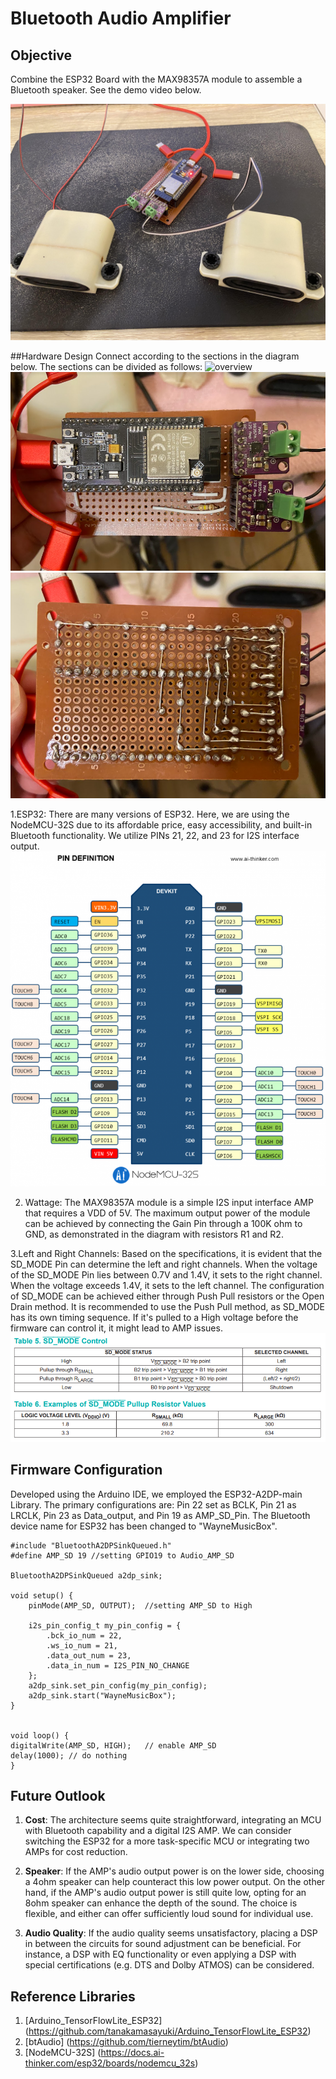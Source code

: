 # Bluetooth Audio Amplifier

## Objective

Combine the ESP32 Board with the MAX98357A module to assemble a Bluetooth speaker. See the demo video below.

[![Watch the video](BluetoothAudioAmplifier.JPG)](https://github.com/WAYNEXChen/BluetoothAudioAmplifier/blob/master/Bluetooth%20Audio%20Amplifier.mp4)

##Hardware Design
Connect according to the sections in the diagram below. The sections can be divided as follows:
![overview](bluetooth_audio_amplifier_circuit.png)
![overview1](Bluetooth%20Audio%20Amplifier%20circuit(top%20side).PNG)
![overview2](Bluetooth%20Audio%20Amplifier%20circuit(Bottom%20side).PNG)

1.ESP32: There are many versions of ESP32. Here, we are using the NodeMCU-32S due to its affordable price, easy accessibility, and built-in Bluetooth functionality. We utilize PINs 21, 22, and 23 for I2S interface output.
![ESP32](/SPEC/ESP32/nodemcu_32s_pin.png)

2. Wattage: The MAX98357A module is a simple I2S input interface AMP that requires a VDD of 5V. The maximum output power of the module can be achieved by connecting the Gain Pin through a 100K ohm to GND, as demonstrated in the diagram with resistors R1 and R2.


3.Left and Right Channels: Based on the specifications, it is evident that the SD_MODE Pin can determine the left and right channels. When the voltage of the SD_MODE Pin lies between 0.7V and 1.4V, it sets to the right channel. When the voltage exceeds 1.4V, it sets to the left channel. 
The configuration of SD_MODE can be achieved either through Push Pull resistors or the Open Drain method. It is recommended to use the Push Pull method, as SD_MODE has its own timing sequence. If it's pulled to a High voltage before the firmware can control it, it might lead to AMP issues.
![Left and Right Channels](/SPEC/AudioAmp/SD_MODE_Control.PNG)



## Firmware Configuration
Developed using the Arduino IDE, we employed the ESP32-A2DP-main Library. The primary configurations are: Pin 22 set as BCLK, Pin 21 as LRCLK, Pin 23 as Data_output, and Pin 19 as AMP_SD_Pin. The Bluetooth device name for ESP32 has been changed to "WayneMusicBox".
	
	#include "BluetoothA2DPSinkQueued.h"
	#define AMP_SD 19 //setting GPIO19 to Audio_AMP_SD 

	BluetoothA2DPSinkQueued a2dp_sink;

	void setup() {
    	pinMode(AMP_SD, OUTPUT);  //setting AMP_SD to High
    
    	i2s_pin_config_t my_pin_config = {
        	.bck_io_num = 22,
        	.ws_io_num = 21,
        	.data_out_num = 23,
        	.data_in_num = I2S_PIN_NO_CHANGE
    	}; 
    	a2dp_sink.set_pin_config(my_pin_config);
    	a2dp_sink.start("WayneMusicBox");  
	}


	void loop() {
  	digitalWrite(AMP_SD, HIGH);   // enable AMP_SD
  	delay(1000); // do nothing
	}

## Future Outlook
1. **Cost**: The architecture seems quite straightforward, integrating an MCU with Bluetooth capability and a digital I2S AMP. We can consider switching the ESP32 for a more task-specific MCU or integrating two AMPs for cost reduction.

2. **Speaker**: If the AMP's audio output power is on the lower side, choosing a 4ohm speaker can help counteract this low power output. On the other hand, if the AMP's audio output power is still quite low, opting for an 8ohm speaker can enhance the depth of the sound. The choice is flexible, and either can offer sufficiently loud sound for individual use.

3. **Audio Quality**: If the audio quality seems unsatisfactory, placing a DSP in between the circuits for sound adjustment can be beneficial. For instance, a DSP with EQ functionality or even applying a DSP with special certifications (e.g. DTS and Dolby ATMOS) can be considered.


## Reference Libraries
1. [Arduino_TensorFlowLite_ESP32] (https://github.com/tanakamasayuki/Arduino_TensorFlowLite_ESP32)
2. [btAudio] (https://github.com/tierneytim/btAudio)
3. [NodeMCU-32S] (https://docs.ai-thinker.com/esp32/boards/nodemcu_32s)
